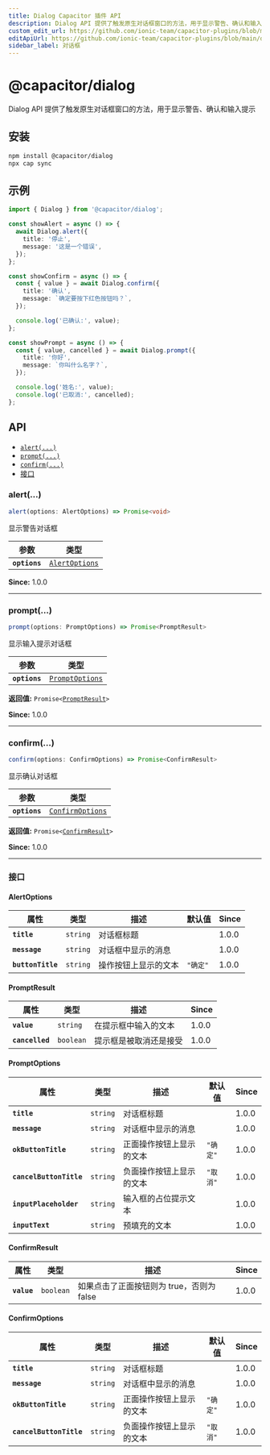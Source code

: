 ```yaml
---
title: Dialog Capacitor 插件 API
description: Dialog API 提供了触发原生对话框窗口的方法，用于显示警告、确认和输入提示
custom_edit_url: https://github.com/ionic-team/capacitor-plugins/blob/main/dialog/README.md
editApiUrl: https://github.com/ionic-team/capacitor-plugins/blob/main/dialog/src/definitions.ts
sidebar_label: 对话框
---
```


# @capacitor/dialog

Dialog API 提供了触发原生对话框窗口的方法，用于显示警告、确认和输入提示

## 安装

```bash
npm install @capacitor/dialog
npx cap sync
```

## 示例

```typescript
import { Dialog } from '@capacitor/dialog';

const showAlert = async () => {
  await Dialog.alert({
    title: '停止',
    message: '这是一个错误',
  });
};

const showConfirm = async () => {
  const { value } = await Dialog.confirm({
    title: '确认',
    message: `确定要按下红色按钮吗？`,
  });

  console.log('已确认:', value);
};

const showPrompt = async () => {
  const { value, cancelled } = await Dialog.prompt({
    title: '你好',
    message: `你叫什么名字？`,
  });

  console.log('姓名:', value);
  console.log('已取消:', cancelled);
};
```

## API

<docgen-index>

* [`alert(...)`](#alert)
* [`prompt(...)`](#prompt)
* [`confirm(...)`](#confirm)
* [接口](#interfaces)

</docgen-index>

<docgen-api>
<!--Update the source file JSDoc comments and rerun docgen to update the docs below-->

### alert(...)

```typescript
alert(options: AlertOptions) => Promise<void>
```

显示警告对话框

| 参数          | 类型                                                    |
| ------------- | ------------------------------------------------------- |
| **`options`** | <code><a href="#alertoptions">AlertOptions</a></code> |

**Since:** 1.0.0

--------------------


### prompt(...)

```typescript
prompt(options: PromptOptions) => Promise<PromptResult>
```

显示输入提示对话框

| 参数          | 类型                                                      |
| ------------- | --------------------------------------------------------- |
| **`options`** | <code><a href="#promptoptions">PromptOptions</a></code> |

**返回值:** <code>Promise&lt;<a href="#promptresult">PromptResult</a>&gt;</code>

**Since:** 1.0.0

--------------------


### confirm(...)

```typescript
confirm(options: ConfirmOptions) => Promise<ConfirmResult>
```

显示确认对话框

| 参数          | 类型                                                        |
| ------------- | ----------------------------------------------------------- |
| **`options`** | <code><a href="#confirmoptions">ConfirmOptions</a></code> |

**返回值:** <code>Promise&lt;<a href="#confirmresult">ConfirmResult</a>&gt;</code>

**Since:** 1.0.0

--------------------


### 接口


#### AlertOptions

| 属性              | 类型                | 描述                       | 默认值           | Since |
| ----------------- | ------------------- | -------------------------- | ---------------- | ----- |
| **`title`**       | <code>string</code> | 对话框标题                 |                  | 1.0.0 |
| **`message`**     | <code>string</code> | 对话框中显示的消息         |                  | 1.0.0 |
| **`buttonTitle`** | <code>string</code> | 操作按钮上显示的文本       | <code>"确定"</code> | 1.0.0 |


#### PromptResult

| 属性            | 类型                 | 描述                                     | Since |
| --------------- | -------------------- | ---------------------------------------- | ----- |
| **`value`**     | <code>string</code>  | 在提示框中输入的文本                     | 1.0.0 |
| **`cancelled`** | <code>boolean</code> | 提示框是被取消还是接受                   | 1.0.0 |


#### PromptOptions

| 属性                    | 类型                | 描述                                | 默认值               | Since |
| ----------------------- | ------------------- | ----------------------------------- | -------------------- | ----- |
| **`title`**             | <code>string</code> | 对话框标题                          |                      | 1.0.0 |
| **`message`**           | <code>string</code> | 对话框中显示的消息                  |                      | 1.0.0 |
| **`okButtonTitle`**     | <code>string</code> | 正面操作按钮上显示的文本            | <code>"确定"</code>    | 1.0.0 |
| **`cancelButtonTitle`** | <code>string</code> | 负面操作按钮上显示的文本            | <code>"取消"</code>    | 1.0.0 |
| **`inputPlaceholder`**  | <code>string</code> | 输入框的占位提示文本                |                      | 1.0.0 |
| **`inputText`**         | <code>string</code> | 预填充的文本                        |                      | 1.0.0 |


#### ConfirmResult

| 属性        | 类型                 | 描述                                               | Since |
| ----------- | -------------------- | -------------------------------------------------- | ----- |
| **`value`** | <code>boolean</code> | 如果点击了正面按钮则为 true，否则为 false          | 1.0.0 |


#### ConfirmOptions

| 属性                    | 类型                | 描述                                | 默认值               | Since |
| ----------------------- | ------------------- | ----------------------------------- | -------------------- | ----- |
| **`title`**             | <code>string</code> | 对话框标题                          |                      | 1.0.0 |
| **`message`**           | <code>string</code> | 对话框中显示的消息                  |                      | 1.0.0 |
| **`okButtonTitle`**     | <code>string</code> | 正面操作按钮上显示的文本            | <code>"确定"</code>    | 1.0.0 |
| **`cancelButtonTitle`** | <code>string</code> | 负面操作按钮上显示的文本            | <code>"取消"</code>    | 1.0.0 |

</docgen-api>